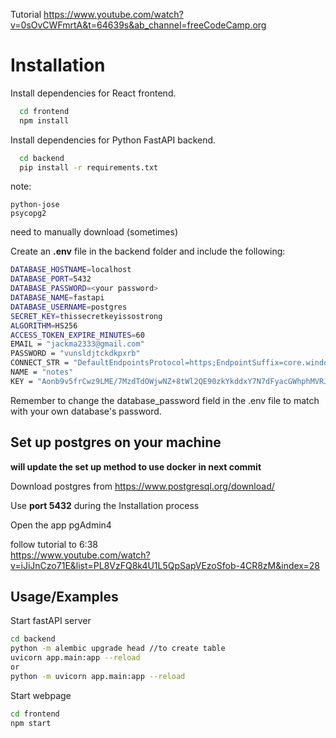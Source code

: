 Tutorial https://www.youtube.com/watch?v=0sOvCWFmrtA&t=64639s&ab_channel=freeCodeCamp.org
# Installation

Install dependencies for React frontend.

```bash
  cd frontend
  npm install
```

Install dependencies for Python FastAPI backend.

```bash
  cd backend
  pip install -r requirements.txt
```

note:
```
python-jose
psycopg2
```
need to manually download (sometimes)


Create an **.env** file in the backend folder and include the following:

```bash
DATABASE_HOSTNAME=localhost
DATABASE_PORT=5432
DATABASE_PASSWORD=<your password>
DATABASE_NAME=fastapi
DATABASE_USERNAME=postgres
SECRET_KEY=thissecretkeyissostrong
ALGORITHM=HS256
ACCESS_TOKEN_EXPIRE_MINUTES=60
EMAIL = "jackma2333@gmail.com"
PASSWORD = "vunsldjtckdkpxrb"
CONNECT_STR = "DefaultEndpointsProtocol=https;EndpointSuffix=core.windows.net;AccountName=notewebapp;AccountKey=Aonb9v5frCwz9LME/7MzdTdOWjwNZ+8tWl2QE90zkYkddxY7N7dFyacGWhphMVRJh7KpXziwOsQK+ASt/7dbUg==;BlobEndpoint=https://notewebapp.blob.core.windows.net/;FileEndpoint=https://notewebapp.file.core.windows.net/;QueueEndpoint=https://notewebapp.queue.core.windows.net/;TableEndpoint=https://notewebapp.table.core.windows.net/"
NAME = "notes"
KEY = "Aonb9v5frCwz9LME/7MzdTdOWjwNZ+8tWl2QE90zkYkddxY7N7dFyacGWhphMVRJh7KpXziwOsQK+ASt/7dbUg=="
```

Remember to change the database_password field in the .env file to match with your own database's password.

## Set up postgres on your machine

**will update the set up method to use docker in next commit**

Download postgres from https://www.postgresql.org/download/

Use **port 5432** during the Installation process

Open the app pgAdmin4

follow tutorial to 6:38  
https://www.youtube.com/watch?v=iJiJnCzo71E&list=PL8VzFQ8k4U1L5QpSapVEzoSfob-4CR8zM&index=28

## Usage/Examples

Start fastAPI server

```bash
cd backend
python -m alembic upgrade head //to create table
uvicorn app.main:app --reload
or
python -m uvicorn app.main:app --reload

```

Start webpage

```bash
cd frontend
npm start
```
